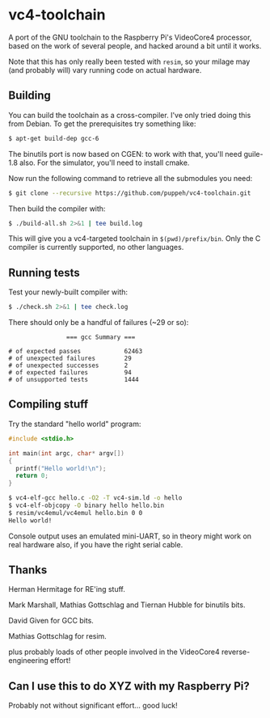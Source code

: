 # vc4-toolchain
A port of the GNU toolchain to the Raspberry Pi's VideoCore4 processor, based on the work of several people, and hacked around a bit until it works.

Note that this has only really been tested with `resim`, so your milage may (and probably will) vary running code on actual hardware.

Building
--------

You can build the toolchain as a cross-compiler. I've only tried doing this from Debian. To get the prerequisites try something like:

```bash
$ apt-get build-dep gcc-6
```

The binutils port is now based on CGEN: to work with that, you'll need guile-1.8 also. For the simulator, you'll need to install cmake.

Now run the following command to retrieve all the submodules you need:

```bash
$ git clone --recursive https://github.com/puppeh/vc4-toolchain.git
```

Then build the compiler with:

```bash
$ ./build-all.sh 2>&1 | tee build.log
```

This will give you a vc4-targeted toolchain in `$(pwd)/prefix/bin`. Only the C compiler is currently supported, no other languages.

Running tests
-------------

Test your newly-built compiler with:

```bash
$ ./check.sh 2>&1 | tee check.log
```

There should only be a handful of failures (~29 or so):

```
                === gcc Summary ===

# of expected passes            62463
# of unexpected failures        29
# of unexpected successes       2
# of expected failures          94
# of unsupported tests          1444
```

Compiling stuff
---------------

Try the standard "hello world" program:

```c
#include <stdio.h>

int main(int argc, char* argv[])
{
  printf("Hello world!\n");
  return 0;
}
```

```bash
$ vc4-elf-gcc hello.c -O2 -T vc4-sim.ld -o hello
$ vc4-elf-objcopy -O binary hello hello.bin
$ resim/vc4emul/vc4emul hello.bin 0 0
Hello world!
```

Console output uses an emulated mini-UART, so in theory might work on real hardware also, if you have the right serial cable.

Thanks
------

Herman Hermitage for RE'ing stuff.

Mark Marshall, Mathias Gottschlag and Tiernan Hubble for binutils bits.

David Given for GCC bits.

Mathias Gottschlag for resim.

plus probably loads of other people involved in the VideoCore4 reverse-engineering effort!

Can I use this to do XYZ with my Raspberry Pi?
----------------------------------------------

Probably not without significant effort... good luck!
